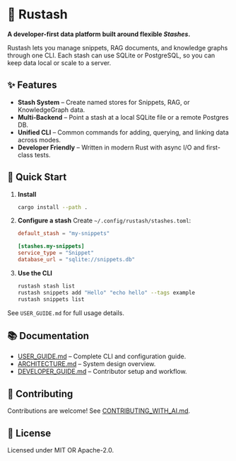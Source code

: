 # 🚀 Rustash

**A developer-first data platform built around flexible _Stashes_.**

Rustash lets you manage snippets, RAG documents, and knowledge graphs through one CLI. Each stash can use SQLite or PostgreSQL, so you can keep data local or scale to a server.

## ✨ Features

- **Stash System** – Create named stores for Snippets, RAG, or KnowledgeGraph data.
- **Multi-Backend** – Point a stash at a local SQLite file or a remote Postgres DB.
- **Unified CLI** – Common commands for adding, querying, and linking data across modes.
- **Developer Friendly** – Written in modern Rust with async I/O and first-class tests.

## 🚀 Quick Start

1. **Install**
   ```bash
   cargo install --path .
   ```
2. **Configure a stash**
   Create `~/.config/rustash/stashes.toml`:
   ```toml
   default_stash = "my-snippets"

   [stashes.my-snippets]
   service_type = "Snippet"
   database_url = "sqlite://snippets.db"
   ```
3. **Use the CLI**
   ```bash
   rustash stash list
   rustash snippets add "Hello" "echo hello" --tags example
   rustash snippets list
   ```

See `USER_GUIDE.md` for full usage details.

## 📚 Documentation

- [USER_GUIDE.md](USER_GUIDE.md) – Complete CLI and configuration guide.
- [ARCHITECTURE.md](ARCHITECTURE.md) – System design overview.
- [DEVELOPER_GUIDE.md](DEVELOPER_GUIDE.md) – Contributor setup and workflow.

## 🤝 Contributing

Contributions are welcome! See [CONTRIBUTING_WITH_AI.md](CONTRIBUTING_WITH_AI.md).

## 📄 License

Licensed under MIT OR Apache-2.0.
